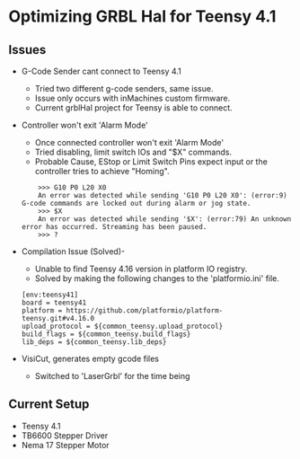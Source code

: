 # Optimizing GRBL Hal for Teensy 4.1

## Issues
* G-Code Sender cant connect to Teensy 4.1
    * Tried two different g-code senders, same issue.
    * Issue only occurs with inMachines custom firmware.
    * Current grblHal project for Teensy is able to connect.

* Controller won't exit 'Alarm Mode' 
    * Once connected controller won't exit 'Alarm Mode'
    * Tried disabling, limit switch IOs and "$X" commands.
    * Probable Cause, EStop or Limit Switch Pins expect input or the controller tries to achieve "Homing".

    ```
        >>> G10 P0 L20 X0
        An error was detected while sending 'G10 P0 L20 X0': (error:9) G-code commands are locked out during alarm or jog state.
        >>> $X
        An error was detected while sending '$X': (error:79) An unknown error has occurred. Streaming has been paused.
        >>> ?
    ```

* Compilation Issue (Solved)- <br>
    * Unable to find Teensy 4.16 version in platform IO registry. <br>
    * Solved by making the following changes to the 'platformio.ini' file.
    ```
    [env:teensy41]
    board = teensy41
    platform = https://github.com/platformio/platform-teensy.git#v4.16.0
    upload_protocol = ${common_teensy.upload_protocol}
    build_flags = ${common_teensy.build_flags}
    lib_deps = ${common_teensy.lib_deps}
    ```
* VisiCut, generates empty gcode files
    * Switched to 'LaserGrbl' for the time being



## Current Setup
* Teensy 4.1 
* TB6600 Stepper Driver
* Nema 17 Stepper Motor
